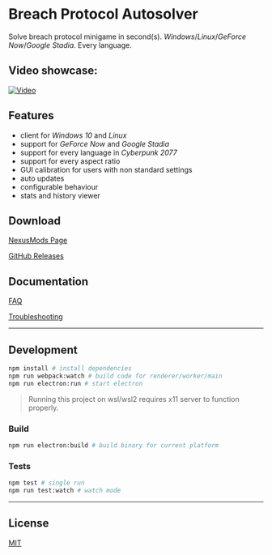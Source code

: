# Breach Protocol Autosolver

Solve breach protocol minigame in second(s). _Windows_/_Linux_/_GeForce Now_/_Google Stadia_. Every language.

## Video showcase:

[![Video](https://user-images.githubusercontent.com/10232391/111822212-d0fb0e80-88e3-11eb-82de-59fd4d8fd44b.png)](https://www.youtube.com/watch?v=3ZoSwRvh4s0)

## Features

- client for _Windows 10_ and _Linux_
- support for _GeForce Now_ and _Google Stadia_
- support for every language in _Cyberpunk 2077_
- support for every aspect ratio
- GUI calibration for users with non standard settings
- auto updates
- configurable behaviour
- stats and history viewer

## Download

[NexusMods Page](https://www.nexusmods.com/cyberpunk2077/mods/3071)

[GitHub Releases](https://github.com/marcincichocki/breach-protocol-autosolver/releases/latest)

## Documentation

[FAQ](docs/faq.md)

[Troubleshooting](docs/troubleshooting.md)

---

## Development

```bash
npm install # install dependencies
npm run webpack:watch # build code for renderer/worker/main
npm run electron:run # start electron
```

> Running this project on wsl/wsl2 requires x11 server to function properly.

### Build

```bash
npm run electron:build # build binary for current platform
```

### Tests

```bash
npm test # single run
npm run test:watch # watch mode
```

---

## License

[MIT](./LICENSE.md)
